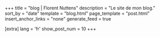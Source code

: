 +++
title = "blog | Florent Nuttens"
description = "Le site de mon blog."
sort_by = "date"
template = "blog.html"
page_template = "post.html"
insert_anchor_links = "none"
generate_feed = true

[extra]
lang = 'fr'
show_post_num = 10
+++